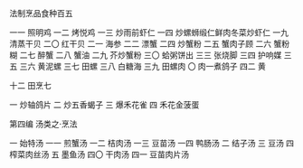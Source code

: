 法制烹品食种百五

一一 照明鸡 一二 烤悦鸡 一三 炒雨前虾仁 一四 炒螺蛳缎仁鲜肉冬菜炒虾仁 一九 清蒸干贝 二〇 红干贝 二一 海参 二二 漂蟹 二四 炒蟹粉 二五 蟹肉子顾 二六 蟹粉糊 二七 醉蟹 二八 蟹油 二九 芥炒蟹粉 三〇 蛤粥饼出 三三 张烧脚 三四 护响媒 三五 三六 黄泥螺 三七 田螺 三八 白糖海 三九 田螺肉 〇 肉一煮鸽子 四二 黄

十二 田烹七

一 炒轴鸽片 二 炒五香蝎子 三 爆禾花雀 四 禾花金菠蛋

第四编 汤类之·烹法

一 始特汤
一一 煎蟹汤
一二 桔肉汤
一三 豆苗汤
一四 鸭肠汤
二 结子汤
三 豆汤
四 榨菜肉丝汤
五 墨鱼汤
四〇 干肉汤
四一 豆苗肉片汤